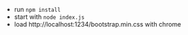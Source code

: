 - run `npm install`
- start with `node index.js`
- load http://localhost:1234/bootstrap.min.css with chrome
